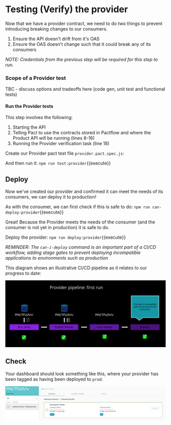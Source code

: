 # Testing (Verify) the provider

Now that we have a provider contract, we need to do two things to prevent introducing breaking changes to our consumers.

1. Ensure the API doesn't drift from it's OAS
2. Ensure the OAS doesn't change such that it could break any of its consumers

_NOTE: Credentials from the previous step will be required for this step to run._

### Scope of a Provider test

TBC - discuss options and tradeoffs here (code gen, unit test and functional tests)

<!-- On the Provider side, Pact needs to replay all of the interactions \(usually HTTP requests\) against your service. There are a number of choices that can be made here, but usually these are the choices:

- Invoke just the controller layer \(in an MVC app, or the "Adapter" in our diagram\) and stub out layers beneath
- Choosing a real vs mocked out database
- Choosing to hit mock HTTP servers or mocks for external services

Generally speaking, we test the entire service and mock out external services such as downstream APIs \(which would need their own set of Pact tests\) and databases. This gives you some of the benefits of an integration test without the high costs of maintenance.

This is how you might visualise the coverage of a provider Pact test:

![Provider side Pact test scope](./assets/provider-test-coverage.png) -->

#### Run the Provider tests

This step involves the following:

1. Starting the API
1. Telling Pact to use the contracts stored in Pactflow and where the Product API will be running \(lines 8-16\)
1. Running the Provider verification task \(line 18\)

Create our Provider pact test file `provider.pact.spec.js`:

And then run it: `npm run test:provider`{{execute}}

## Deploy

Now we've created our provider and confirmed it can meet the needs of its consumers, we can deploy it to production!

As with the consumer, we can first check if this is safe to do: `npm run can-deploy:provider`{{execute}}

Great! Because the Provider meets the needs of the consumer (and the consumer is not yet in production) it is safe to do.

Deploy the provider: `npm run deploy:provider`{{execute}}

_REMINDER: The `can-i-deploy` command is an important part of a CI/CD workflow, adding stage gates to prevent deploying incompatible applications to environments such as production_

This diagram shows an illustrative CI/CD pipeline as it relates to our progress to date:

![first consumer pipeline run](./assets/provider-run.png)

## Check

Your dashboard should look something like this, where your provider has been tagged as having been deployed to `prod`:

![pactflow-dashboard-provider-verifier](./assets/pactflow-dashboard-provider-verified-prod.png)
